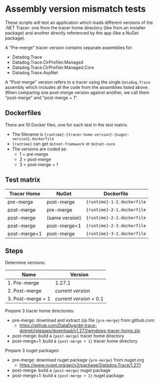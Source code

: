 # Assembly version mismatch tests

These scripts will test an application which loads different versions of the .NET Tracer: one from the tracer home directory (like from an installer package) and another directly referenced by the app (like a NuGet package).

A "Pre-merge" tracer version contains separate assemblies for:
- Datadog.Trace
- Datadog.Trace.ClrProfiler.Managed
- Datadog.Trace.ClrProfiler.Managed.Core
- Datadog.Trace.AspNet

A "Post-merge" version refers to a tracer using the single `Datadog.Trace` assembly which includes all the code from the assemblies listed above. When comparing one post-merge version against another, we call them "post-merge" and "post-merge + 1".

## Dockerfiles

There are 10 Docker files, one for each test in the text matrix.
- The filename is `{runtime}-{tracer-home-version}-{nuget-version}.dockerfile`
- `{runtime}` can get `dotnet-framework` or `dotnet-core`
- The versions are coded as:
  - 1 = pre-merge
  - 2 = post-merge
  - 3 = post-merge + 1

## Test matrix

| Tracer Home  | NuGet          | Dockerfile                 |
| ------------ | -------------- | -------------------------- |
| pre-merge    | post-merge     | `{runtime}-1-2.dockerfile` |
| post-merge   | pre-merge      | `{runtime}-2-1.dockerfile` |
| post-merge   | (same version) | `{runtime}-2-2.dockerfile` |
| post-merge   | post-merge+1   | `{runtime}-2-3.dockerfile` |
| post-merge+1 | post-merge     | `{runtime}-3-2.dockerfile` |

## Steps

Determine versions:

| Name              | Version                 |
| ----------------- | ----------------------- |
| 1. Pre-merge      | 1.27.1                  |
| 2. Post-merge     | _current version_       |
| 3. Post-merge + 1 | _current version_ + 0.1 |

Prepare 3 tracer home directories:
- pre-merge: download and extract zip file `{pre-merge}` from github.com
  - https://github.com/DataDog/dd-trace-dotnet/releases/download/v1.27.1/windows-tracer-home.zip
- post-merge: build a `{post-merge}` tracer home directory
- post-merge+1: build a `{post-merge + 1}` tracer home directory

Prepare 3 nuget packages:
- pre-merge: download nuget package `{pre-merge}` from nuget.org
  - https://www.nuget.org/api/v2/package/Datadog.Trace/1.27.1
- post-merge: build a `{post-merge}` nuget package
- post-merge+1: build a `{post-merge + 1}` nuget package
